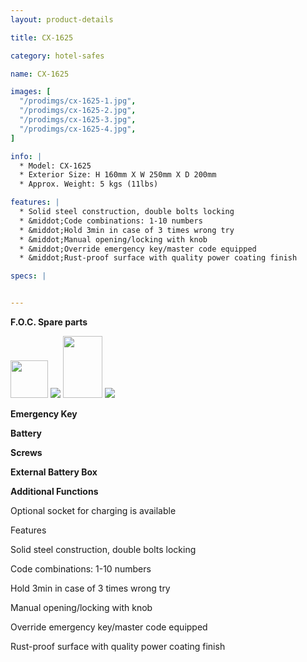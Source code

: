 ```yaml
---
layout: product-details

title: CX-1625

category: hotel-safes

name: CX-1625

images: [
  "/prodimgs/cx-1625-1.jpg",
  "/prodimgs/cx-1625-2.jpg",
  "/prodimgs/cx-1625-3.jpg",
  "/prodimgs/cx-1625-4.jpg",
]

info: |
  * Model: CX-1625
  * Exterior Size: H 160mm X W 250mm X D 200mm
  * Approx. Weight: 5 kgs (11lbs)

features: |
  * Solid steel construction, double bolts locking
  * &middot;Code combinations: 1-10 numbers
  * &middot;Hold 3min in case of 3 times wrong try
  * &middot;Manual opening/locking with knob
  * &middot;Override emergency key/master code equipped
  * &middot;Rust-proof surface with quality power coating finish

specs: |


---
```


**F.O.C. Spare parts**

<img alt="" src="{PRODIMGS}/prodimgs/cx-1625-5.jpg" style="width: 60px; height: 60px;" />

<img src="{PRODIMGS}/prodimgs/cx-1625-6.jpg" />

<img alt="" src="{PRODIMGS}/prodimgs/cx-1625-7.jpg" style="width: 63px; height: 99px;" />

<img src="{PRODIMGS}/prodimgs/cx-1625-8.jpg" />

**Emergency Key**

**Battery**

**Screws**

**External Battery Box**

**Additional Functions**

Optional socket for charging is available

Features

Solid steel construction, double bolts locking

Code combinations: 1-10 numbers

Hold 3min in case of 3 times wrong try

Manual opening/locking with knob

Override emergency key/master code equipped

Rust-proof surface with quality power coating finish
